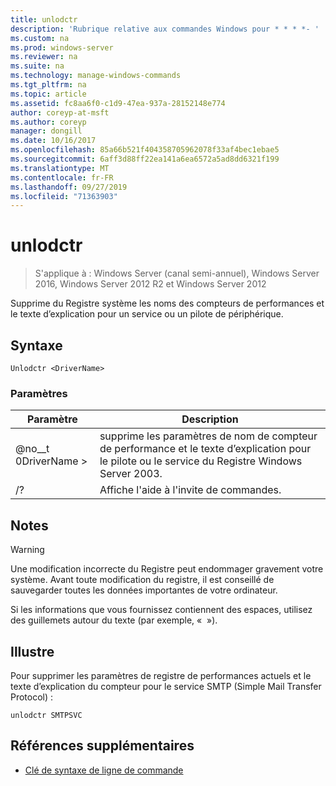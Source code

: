 ```yaml
---
title: unlodctr
description: 'Rubrique relative aux commandes Windows pour * * * *- '
ms.custom: na
ms.prod: windows-server
ms.reviewer: na
ms.suite: na
ms.technology: manage-windows-commands
ms.tgt_pltfrm: na
ms.topic: article
ms.assetid: fc8aa6f0-c1d9-47ea-937a-28152148e774
author: coreyp-at-msft
ms.author: coreyp
manager: dongill
ms.date: 10/16/2017
ms.openlocfilehash: 85a66b521f404358705962078f33af4bec1ebae5
ms.sourcegitcommit: 6aff3d88ff22ea141a6ea6572a5ad8dd6321f199
ms.translationtype: MT
ms.contentlocale: fr-FR
ms.lasthandoff: 09/27/2019
ms.locfileid: "71363903"
---
```

# <a name="unlodctr"></a>unlodctr

>S'applique à : Windows Server (canal semi-annuel), Windows Server 2016, Windows Server 2012 R2 et Windows Server 2012

Supprime du Registre système les noms des compteurs de performances et le texte d’explication pour un service ou un pilote de périphérique.   

## <a name="syntax"></a>Syntaxe  
```  
Unlodctr <DriverName>   
```  
### <a name="parameters"></a>Paramètres  
|Paramètre|Description|  
|-------|--------|  
|@no__t 0DriverName >|supprime les paramètres de nom de compteur de performance et le texte d’explication pour le pilote ou le service <DriverName> du Registre Windows Server 2003.|  
|/?|Affiche l'aide à l'invite de commandes.|  

## <a name="remarks"></a>Notes  
> [!WARNING]  
> Une modification incorrecte du Registre peut endommager gravement votre système. Avant toute modification du registre, il est conseillé de sauvegarder toutes les données importantes de votre ordinateur.  

Si les informations que vous fournissez contiennent des espaces, utilisez des guillemets autour du texte (par exemple, « <DriverName> »).  

## <a name="BKMK_Examples"></a>Illustre  
Pour supprimer les paramètres de registre de performances actuels et le texte d’explication du compteur pour le service SMTP (Simple Mail Transfer Protocol) :  
```  
unlodctr SMTPSVC  
```  
## <a name="additional-references"></a>Références supplémentaires  
-   [Clé de syntaxe de ligne de commande](command-line-syntax-key.md)  
  
